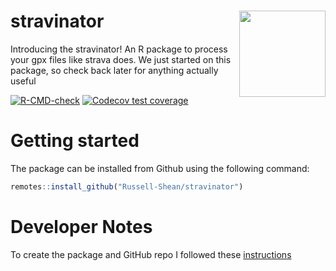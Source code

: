 # stravinator <a href="https://russell-shean.github.io/stravinator/"><img src="https://github.com/user-attachments/assets/4f13ecfb-e978-4261-8a35-7ce4120c6c88" align="right" height="138" /></a>
Introducing the stravinator! An R package to process your gpx files like strava does. We just started on this package, so check back later for anything actually useful    

<!-- badges: start -->

  [![R-CMD-check](https://github.com/Russell-Shean/stravinator/actions/workflows/R-CMD-check.yaml/badge.svg)](https://github.com/Russell-Shean/stravinator/actions/workflows/R-CMD-check.yaml)
  [![Codecov test coverage](https://codecov.io/gh/Russell-Shean/stravinator/graph/badge.svg)](https://app.codecov.io/gh/Russell-Shean/stravinator)
<!-- badges: end -->

# Getting started
The package can be installed from Github using the following command:    
```r
remotes::install_github("Russell-Shean/stravinator")
```



# Developer Notes   
To create the package and GitHub repo I followed these <a href="https://r-pkgs.org/whole-game.html">instructions</a>
